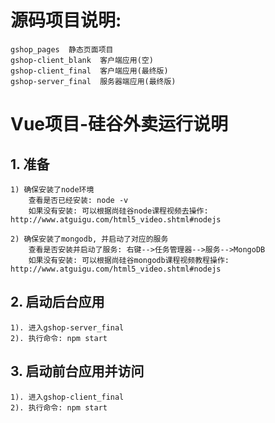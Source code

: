 # 源码项目说明:
	gshop_pages  静态页面项目
	gshop-client_blank  客户端应用(空)
	gshop-client_final  客户端应用(最终版)
	gshop-server_final  服务器端应用(最终版)


# Vue项目-硅谷外卖运行说明
## 1. 准备
	1) 确保安装了node环境
		查看是否已经安装: node -v
		如果没有安装: 可以根据尚硅谷node课程视频去操作: http://www.atguigu.com/html5_video.shtml#nodejs

	2) 确保安装了mongodb, 并启动了对应的服务
		查看是否安装并启动了服务: 右键-->任务管理器-->服务-->MongoDB
		如果没有安装: 可以根据尚硅谷mongodb课程视频教程操作: http://www.atguigu.com/html5_video.shtml#nodejs
	
## 2. 启动后台应用
	1). 进入gshop-server_final
	2). 执行命令: npm start

## 3. 启动前台应用并访问
	1). 进入gshop-client_final
	2). 执行命令: npm start


